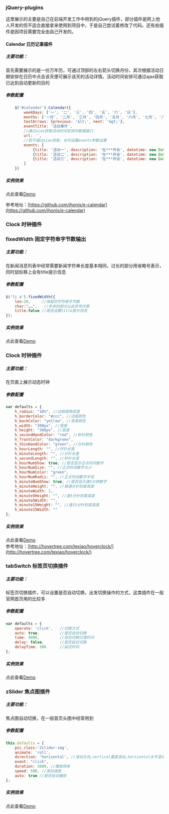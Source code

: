### jQuery-plugins
 
这里展示的主要是自己在前端开发工作中用到的jQuery插件，部分插件是网上他人开发的但不适合直接拿来使用到项目中，于是自己尝试着修改了代码。还有些插件是因项目需要完全由自己开发的。

#### Calendar 日历记事插件
##### 主要功能：
首先需要展示的是一份万年历，可通过顶部的左右箭头切换月份，其次根据活动日期安排在日历中点击该天便可展示该天的活动详情。活动时间安排可通过ajax获取已达到自动更新的目的
##### 参数配置
```javascript
    $('#calendar').Calendar({
        weekDays: ['一', '二', '三', '四', '五', '六', '日'],
        months: ['一月', '二月', '三月', '四月', '五月', '六月', '七月', '八月', '九月', '十月', '十一月', '十二月'],
        textArrows: {previous: '&lt;', next: '&gt;'},
        eventTitle: '活动事件',
        //通过ajax获取活动时间安排的数据接口
        url: '',
        //若不通过ajax获取，也可设置events参数设置
        events: [
            {title: '活动一', description: '在***开会', datetime: new Date(2017, 3, 13, 17, 30)},
            {title: '活动二', description: '在***开会', datetime: new Date(2017, 3, 25, 16,00)},
            {title: '活动三', description: '在***开会', datetime: new Date(2017, 4, 2, 16, 20)}
        ]
    })
```
##### 实例效果  
点此查看[Demo](http://sandbox.runjs.cn/show/gtfvorkt)

参考地址：[https://github.com/jhonis/e-calendar](https://github.com/jhonis/e-calendar)

### Clock 时钟插件

### fixedWidth 固定字符串字节数输出
##### 主要功能：
在新闻消息列表中经常需要新闻字符串长度基本相同，过长的部分用省略号表示，同时鼠标移上会有title提示信息
##### 参数配置
```js
$('li a').fixedWidth({
    len:28,     //保留的字符串字节数
    char:"……",   //多余的部分以此符号代替
    title:false //是否设置title提示信息
}); 
```
##### 实例效果  
点此查看[Demo](http://sandbox.runjs.cn/show/jhiqrrap)

### Clock 时钟插件
##### 主要功能：
在页面上展示动态时钟
##### 参数配置
```js
var defaults = {
    h_radius: "10%", //边框圆角弧度
    h_borderColor: "#ccc", //边框颜色
    h_backColor: "yellow", //背景颜色
    h_width: "300px", //宽度
    h_height: "300px", //高度
    h_secondHandColor: "red", //秒针颜色
    h_frontColor: "darkgreen",
    h_thinHandColor: "green", //分针颜色
    h_hourLength: "", //时针长度
    h_minuteLength: "", //分针长度
    h_secondLength: "", //秒针长度
    h_hourNumShow: true, //是否显示正点时间数字
    h_hourNumSize: "", //正点时间数字大小
    h_hourNumColor: "green",
    h_hourNumRadii: "", //正点时间数字半径
    h_minuteNumShow: true, //是否显示逢5分钟数字
    h_minuteHeight: "", //普通分针刻度高度
    h_minuteWidth: 1,
    h_minute5Height: "", //逢5分针刻度高度
    h_minute5Width: "",
    h_minute15Height: "", //逢15分针刻度高度
    h_minute15Width: ""
};
```
##### 实例效果  
点此查看[Demo](http://sandbox.runjs.cn/show/axtzssky)  
参考地址：[http://hovertree.com/texiao/hoverclock/](http://hovertree.com/texiao/hoverclock/)

### tabSwitch 标签页切换插件
##### 主要功能：
标签页切换插件，可以设置是否自动切换，出发切换操作的方式，这类插件在一般官网首页用的比较多
##### 参数配置
```js
var defaults = {
    operate: 'click',   //切换方式
    auto: true,         //是否自动切换
    time: 4000,         //自动切换过渡时间
    delay: false,       //是否延迟切换
    delayTime: 300      //延迟时间
};
```
##### 实例效果  
点此查看[Demo](http://sandbox.runjs.cn/show/ugdmpau5)

### zSlider 焦点图插件
##### 主要功能：
焦点图自动切换，在一般首页头图中经常用到
##### 参数配置
```js
this.defaults = {
    pic_class:'Zslider-img',
    animate: 'roll',
    direction: 'horizontal', //滚动方向,vertical重直滚动,horizontal水平滚动
    event: "click",
    duration: 3000, //播放频率
    speed: 500, //滚动速度
    auto: true //是否自动播放
};
```
##### 实例效果  
点此查看[Demo](http://sandbox.runjs.cn/show/1gucutro)

